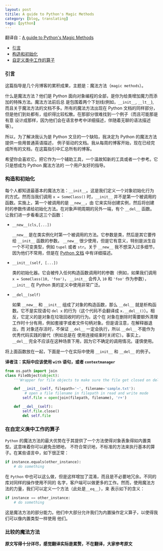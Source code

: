 ```yaml
---
layout: post
titile: A guide to Python's Magic Methods
category: [blog, translating]
tags: [python]
---
```


翻译自：[A guide to Python's Magic Methods][1]

- [引言](#introduction)
- [构造和初始化](#ctor-and-ini)
- [自定义类中工作的算子](#op-work-custom-classes)

<a name='introduction'></a>

### 引言

这篇指导是几个月博客的累积成果，主题是：魔法方法（`magic methods`）。

什么是魔法方法？他们是 Python 面向对象编程的全部，是你为给类增加魔力而添加的特殊方法。魔法方法前后总
是包围着两个下划线(例如，`__init__`, `__lt__`), 而且关于魔法方法的文档不多。所有的魔法方法出现在
Python 文档的同样部分，但是他们到处都有，组织得比较松散。在那部分很难找到一个例子（而且可能那是有意
设计成那样，因为他们会在语言参考中详细描述，伴随着无聊的语法描述等）。

所以，为了解决我认为是 Python 文旦的一个缺陷，我决定为 Python 的魔法方法提供一些用普通英语描述，
例子驱动的文档。我从每周的博客开始，现在已经完成所有的文档，在这篇指引中汇总所有的博客。

希望你会喜欢它。把它作为一个辅助工具，一个温故知新的工具或者一个参考。它只是想成为 Python 魔法方法的
一个用户友好的指导。

<a name='ctor-and-ini'></a>

### 构造和初始化

每个人都知道最基本的魔法方法：`__init__`。这是我们定义一个对象初始化行为的方式。然而当我们调用
`x = SomeClass()` 时，`__init__` 并不是第一个被调用的函数。实施上，第一个被调用的是 `__new__`，由
它来实际创建实例，然后将创建时的参数传递给初始化方法。在对象声明周期的另外一端，有个 `__del__` 函数。
让我们进一步看看这三个函数：

+ `__new__(cls,[...])`

  `__new__` 是在类实例化时第一个被调用的方法。它参数是类，然后是其它要传给 `__init__` 函数的参数。
`__new__` 很少使用，但是它有意义，特别是派生自一个不可变类型，例如 `tupel` 或者 `str`。关于 `__new__`
我不想深入过多细节，因为他们不常用，但是在 [Python 文档][2] 中有详细描述。

+ `__init__(self, [...])`

  类的初始化器。它会被传入任何构造函数调用时的参数（例如，如果我们调用 `x = SomeClass(10, 'foo')`，
`__init__` 会传入 `10` 和 `'foo'` 作为参数），`__init__` 在 Python 类的定义中使用非常广泛。

+ `__del__(self)`

  如果 `__new__` 和 `__init__` 组成了对象的构造函数，那么 `__del__` 就是析构函数。它不是实现语句
`del x` 的行为（这个代码不会翻译成 `x.__del__()`）。相反，它定义的是对象在垃圾回收时的行为。这个在
对象在删除时需要额外清理工作时十分有用，例如套接字或者文件句柄对象。但是请注意，在解释器退出，而
对象还存活时，不保证 `__del__` 一定会执行，所以 `__del__` 不能作为优秀代码实践的替代（例如总是在
使用连接结束时关闭它）。事实上，`__del__` 完全不应该在这种场景下用，因为它不确定的调用情况。谨慎使用。

将上面函数放在一起，下面是一个在实际中使用 `__init__` 和 `__del__` 的例子。

**译者注：实际中应该使用 `with` 语句，或者 `contextmanager`**

```python
from os.path import join
class FileObject(object):
    '''Wrapper for file objects to make sure the file get closed on deletion.'''

    def __init__(self, filepath='~', filename='sample.txt'):
         # open a file filename in filepath in read and write mode
        self.file = open(join(filepath, filename), 'r+')

    def __del__(self):
        self.file.close()
        del self.file
```

<a name='op-work-custom-classes'></a>

### 在自定义类中工作的算子

`Python` 的魔法方法的最大优势在于其提供了一个方法使得对象表象得如内置类型。这意味着你可以避免丑陋地，
不符合常识地，不标准的方法来执行基本的算子。在某些语言中，如下很正常：

```python
if instance.equals(other_instance):
    # do something
```

在 `Python` 中也可以这么做，但是这样增加了混淆，而且是不必要地冗余。不同的库对同样的操作使用不同的
名字，客户端可以做更多的工作。然而，使用魔法方法的力量，我们可以定义一个方法（此处是`__eq__`），来
表示如下的含义：

```python
if instance == other_instance:
    # do something
```

这是魔法方法的部分能力。他们中大部分允许我们为内置操作定义算子，以使得我们可以像内置类型一样使用
他们。

<a name='comparison-on-magic-method'></a>

### 比较的魔法方法

**原文写得十分详尽，感觉翻译实际是累赘，不在翻译，大家参考原文**

[1]: https://rszalski.github.io/magicmethods/
[2]: http://www.python.org/download/releases/2.2/descrintro/#__new__
